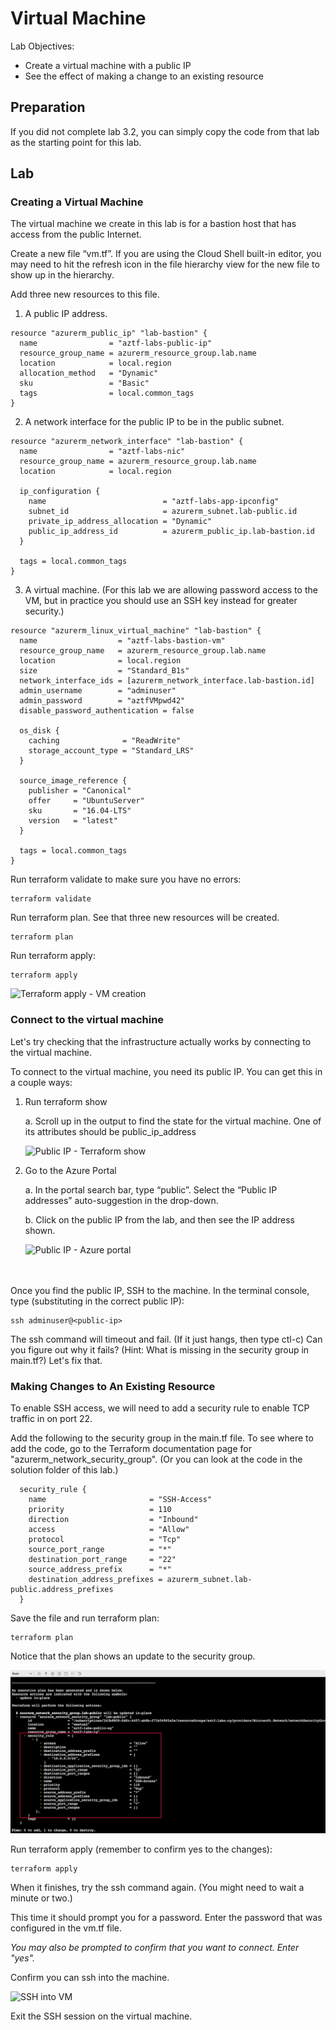 # Virtual Machine

Lab Objectives:
- Create a virtual machine with a public IP
- See the effect of making a change to an existing resource

## Preparation

If you did not complete lab 3.2, you can simply copy the code from that lab as the starting point for this lab.

## Lab

### Creating a Virtual Machine

The virtual machine we create in this lab is for a bastion host that has access from the public Internet.

Create a new file “vm.tf”.  If you are using the Cloud Shell built-in editor, you may need to hit the refresh icon in the file hierarchy view for the new file to show up in the hierarchy.

Add three new resources to this file.

1. A public IP address.
```
resource "azurerm_public_ip" "lab-bastion" {
  name                = "aztf-labs-public-ip"
  resource_group_name = azurerm_resource_group.lab.name
  location            = local.region
  allocation_method   = "Dynamic"
  sku                 = "Basic"
  tags                = local.common_tags
}
```

2. A network interface for the public IP to be in the public subnet.
```
resource "azurerm_network_interface" "lab-bastion" {
  name                = "aztf-labs-nic"
  resource_group_name = azurerm_resource_group.lab.name
  location            = local.region

  ip_configuration {
    name                          = "aztf-labs-app-ipconfig"
    subnet_id                     = azurerm_subnet.lab-public.id
    private_ip_address_allocation = "Dynamic"
    public_ip_address_id          = azurerm_public_ip.lab-bastion.id
  }

  tags = local.common_tags
}
```

3. A virtual machine. (For this lab we are allowing password access to the VM, but in practice you should use an SSH key instead for greater security.)
```
resource "azurerm_linux_virtual_machine" "lab-bastion" {
  name                  = "aztf-labs-bastion-vm"
  resource_group_name   = azurerm_resource_group.lab.name
  location              = local.region
  size                  = "Standard_B1s"
  network_interface_ids = [azurerm_network_interface.lab-bastion.id]
  admin_username        = "adminuser"
  admin_password        = "aztfVMpwd42"
  disable_password_authentication = false

  os_disk {
    caching              = "ReadWrite"
    storage_account_type = "Standard_LRS"
  }

  source_image_reference {
    publisher = "Canonical"
    offer     = "UbuntuServer"
    sku       = "16.04-LTS"
    version   = "latest"
  }

  tags = local.common_tags
}
```

Run terraform validate to make sure you have no errors:
```
terraform validate
```

Run terraform plan.  See that three new resources will be created.
```
terraform plan
```

Run terraform apply:
```
terraform apply
```
![Terraform apply - VM creation](./images/tf-vm-apply.png "Terraform apply - VM creation")

### Connect to the virtual machine

Let's try checking that the infrastructure actually works by connecting to the virtual machine.

To connect to the virtual machine, you need its public IP.  You can get this in a couple ways:

1. Run terraform show

    a. Scroll up in the output to find the state for the virtual machine.  One of its attributes should be public_ip_address

    ![Public IP - Terraform show](./images/tf-show-vm-ip.png "Public IP - Terraform show")

2. Go to the Azure Portal

    a. In the portal search bar, type “public”.  Select the “Public IP addresses” auto-suggestion in the drop-down.

    b. Click on the public IP from the lab, and then see the IP address shown.

    ![Public IP - Azure portal](./images/az-vm-ip.png "Public IP - Azure portal")

<br /><br />
Once you find the public IP, SSH to the machine.  In the terminal console, type (substituting in the correct public IP):

```
ssh adminuser@<public-ip>
```
The ssh command will timeout and fail. (If it just hangs, then type ctl-c)  Can you figure out why it fails?   (Hint:  What is missing in the security group in main.tf?)   Let's fix that.

### Making Changes to An Existing Resource

To enable SSH access, we will need to add a security rule to enable TCP traffic in on port 22.

Add the following to the security group in the main.tf file.  To see where to add the code, go to the Terraform documentation page for "azurerm_network_security_group". (Or you can look at the code in the solution folder of this lab.)

```
  security_rule {
    name                       = "SSH-Access"
    priority                   = 110
    direction                  = "Inbound"
    access                     = "Allow"
    protocol                   = "Tcp"
    source_port_range          = "*"
    destination_port_range     = "22"
    source_address_prefix      = "*"
    destination_address_prefixes = azurerm_subnet.lab-public.address_prefixes
  }
```

Save the file and run terraform plan:
```
terraform plan
```

Notice that the plan shows an update to the security group.

![Terraform Plan - Added SG](./images/tf-plan-sg.png "Terraform Plan - Added SG")


Run terraform apply (remember to confirm yes to the changes):
```
terraform apply
```

When it finishes, try the ssh command again.  (You might need to wait a minute or two.)

This time it should prompt you for a password.  Enter the password that was configured in the vm.tf file.

*You may also be prompted to confirm that you want to connect. Enter "yes".*

Confirm you can ssh into the machine.

![SSH into VM](./images/cs-vm-ssh.png "SSH into VM")

Exit the SSH session on the virtual machine.
